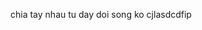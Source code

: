 
chia tay nhau tu day doi song ko cjlasdcdfip
<!---
sophu123/sophu123 is a ✨ special ✨ repository because its `README.md` (this file) appears on your GitHub profile.
You can click the Preview link to take a look at your changes.
--->
